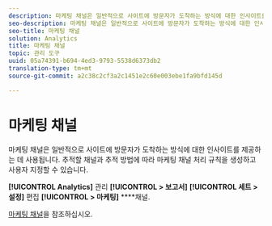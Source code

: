 ```yaml
---
description: 마케팅 채널은 일반적으로 사이트에 방문자가 도착하는 방식에 대한 인사이트를 제공하는 데 사용됩니다. 추적할 채널과 추적 방법에 따라 마케팅 채널 처리 규칙을 생성하고 사용자 지정할 수 있습니다.
seo-description: 마케팅 채널은 일반적으로 사이트에 방문자가 도착하는 방식에 대한 인사이트를 제공하는 데 사용됩니다. 추적할 채널과 추적 방법에 따라 마케팅 채널 처리 규칙을 생성하고 사용자 지정할 수 있습니다.
seo-title: 마케팅 채널
solution: Analytics
title: 마케팅 채널
topic: 관리 도구
uuid: 05a74391-b694-4ed3-9793-5538d6373db2
translation-type: tm+mt
source-git-commit: a2c38c2cf3a2c1451e2c60e003ebe1fa9bfd145d

---
```



# 마케팅 채널

마케팅 채널은 일반적으로 사이트에 방문자가 도착하는 방식에 대한 인사이트를 제공하는 데 사용됩니다. 추적할 채널과 추적 방법에 따라 마케팅 채널 처리 규칙을 생성하고 사용자 지정할 수 있습니다.

**[!UICONTROL Analytics]** 관리 **[!UICONTROL &gt; 보고서]** **[!UICONTROL 세트 &gt; 설정]** 편집 **[!UICONTROL &gt; 마케팅]** ****&#x200B;채널.

[마케팅 채널](/help/components/c-marketing-channels/c-overview.md)을 참조하십시오.
